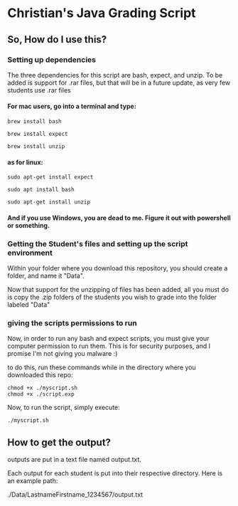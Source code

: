 # Christian's Java Grading Script

## So, How do I use this?

### Setting up dependencies

The three dependencies for this script are bash, expect, and unzip. To be added is support for .rar files, but that will be in a future update, as very few students use .rar files

#### For mac users, go into a terminal and type:
```
brew install bash
```
```
brew install expect
```
```
brew install unzip
```

#### as for linux:

```
sudo apt-get install expect
```
```
sudo apt install bash
```
```
sudo apt-get install unzip
```
#### And if you use Windows, you are dead to me. Figure it out with powershell or something.

### Getting the Student's files and setting up the script environment

Within your folder where you download this repository, you should create a folder, and name it "Data".

Now that support for the unzipping of files has been added, all you must do is copy the .zip folders of the students you wish to grade into the folder labeled "Data"

### giving the scripts permissions to run

Now, in order to run any bash and expect scripts, you must give your computer permission to run them. This is for security purposes, and I promise I'm not giving you malware :)

to do this, run these commands while in the directory where you downloaded this repo:

```
chmod +x ./myscript.sh
chmod +x ./script.exp
```

Now, to run the script, simply execute:
```
./myscript.sh
```

## How to get the output?

outputs are put in a text file named output.txt.

Each output for each student is put into their respective directory. Here is an example path:

./Data/LastnameFirstname_1234567/output.txt

